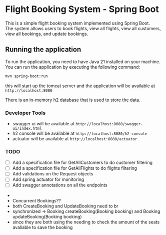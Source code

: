 # Flight Booking System - Spring Boot

This is a simple flight booking system implemented using Spring Boot.  
The system allows users to book flights, view all
flights, view all customers, view all bookings, and update bookings.

## Running the application

To run the application, you need to have Java 21 installed on your machine.
You can run the application by executing the following command:

```bash
mvn spring-boot:run
```

this will start up the tomcat server and the application will be available at `http://localhost:8080`

There is an in-memory h2 database that is used to store the data.

### Developer Tools

- swagger ui will be available at `http://localhost:8080/swagger-ui/index.html`
- h2 console will be available at `http://localhost:8080/h2-console`
- actuator will be available at `http://localhost:8080/actuator`

### TODO

- [ ] Add a specification file for GetAllCustomers to do customer filtering
- [ ] Add a specification file for GetAllFlights to do flights filtering
- [ ] Add validations on the Request objects
- [ ] Add spring actuator for monitoring
- [ ] Add swagger annotations on all the endpoints
-
- Concurrent Bookings??
- both CreateBooking and UpdateBooking need to br
- synchronized -> Booking createBooking(Booking booking) and Booking updateBooking(Booking booking)
- since they are both using the needing to check the amount of the seats avaliable to save the booking
